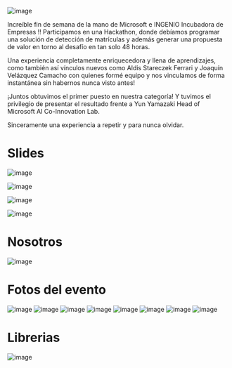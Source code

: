 ![image](https://github.com/santiago-salinas/Microsoft-Hackathon/assets/48341470/c259c29a-c389-4e4a-8ad7-593e461acdcd)


Increíble fin de semana de la mano de Microsoft e INGENIO Incubadora de Empresas !! Participamos en una Hackathon, donde debíamos programar una solución de detección de matrículas y además generar una propuesta de valor en torno al desafío en tan solo 48 horas.

Una experiencia completamente enriquecedora y llena de aprendizajes, como también así vínculos nuevos como Aldis Stareczek Ferrari y Joaquín Velázquez Camacho con quienes formé equipo y nos vinculamos de forma instantánea sin habernos nunca visto antes!

¡Juntos obtuvimos el primer puesto en nuestra categoría! Y tuvimos el privilegio de presentar el resultado frente a Yun Yamazaki Head of Microsoft AI Co-Innovation Lab.

Sinceramente una experiencia a repetir y para nunca olvidar.

# Slides
![image](https://github.com/santiago-salinas/Microsoft-Hackathon/assets/48341470/9c992663-879e-4522-8d12-461e76c60c12)


![image](https://github.com/santiago-salinas/Microsoft-Hackathon/assets/48341470/aea67fb6-4576-4231-aff5-1d5fff8d3a27)

![image](https://github.com/santiago-salinas/Microsoft-Hackathon/assets/48341470/a4a23a3d-4119-401a-8a8f-e691642e8f54)

![image](https://github.com/santiago-salinas/Microsoft-Hackathon/assets/48341470/149e1535-2b00-49f6-aa83-a4a5f19c7607)


# Nosotros
![image](https://github.com/santiago-salinas/Microsoft-Hackathon/assets/48341470/d25b5e6c-7c99-40f8-982d-09071f799c51)


# Fotos del evento
![image](https://github.com/santiago-salinas/Microsoft-Hackathon/assets/48341470/4b9643ba-2f5e-44d3-a705-e6b58508d74d)
![image](https://github.com/santiago-salinas/Microsoft-Hackathon/assets/48341470/643b7a9c-40f1-4551-89cd-35010684651d)
![image](https://github.com/santiago-salinas/Microsoft-Hackathon/assets/48341470/5084324e-4430-4856-a552-71333c3ba50f)
![image](https://github.com/santiago-salinas/Microsoft-Hackathon/assets/48341470/c6eb258b-4099-4726-8899-89267f941c0c)
![image](https://github.com/santiago-salinas/Microsoft-Hackathon/assets/48341470/a52a878e-873f-45ca-b726-6937d46895ec)
![image](https://github.com/santiago-salinas/Microsoft-Hackathon/assets/48341470/477fb984-24aa-419e-bd9a-cd65bf0ce8ce)
![image](https://github.com/santiago-salinas/Microsoft-Hackathon/assets/48341470/a5fddde7-82cc-407a-bde4-ac9b548b02f5)
![image](https://github.com/santiago-salinas/Microsoft-Hackathon/assets/48341470/7163b91d-4e58-4735-8f8b-5a905cbcff96)

# Librerias
![image](https://github.com/santiago-salinas/Microsoft-Hackathon/assets/48341470/e3eedd51-d991-4d14-ae55-9efa3c55d939)
